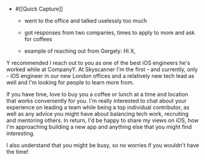 - #[[Quick Capture]]
	 - went to the office and talked uselessly too much

	 - got responses from two companies, times to apply to more and ask for coffees

	 - example of reaching out from Gergely:  Hi X,

Y recommended I reach out to you as one of the best iOS engineers he's worked while at CompanyY. At Skyscanner I'm the first - and currently, only - iOS engineer in our new London offices and a relatively new tech lead as well and I'm looking for people to learn more from.

If you have time, love to buy you a coffee or lunch at a time and location that works conveniently for you. I'm really interested to chat about your experience on leading a team while being a top individual contributor, as well as any advice you might have about balancing tech work, recruiting and mentoring others. In return, I'd be happy to share my views on iOS, how I'm approaching building a new app and anything else that you might find interesting.

I also understand that you might be busy, so no worries if you wouldn't have the time!

